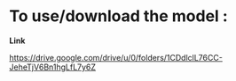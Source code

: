  # To use/download the model :

  **Link**

  https://drive.google.com/drive/u/0/folders/1CDdlclL76CC-JeheTjV6Bn1hgLfL7y6Z
